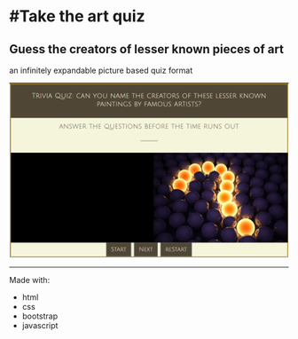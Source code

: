 #Take the art quiz
=======

## Guess the creators of lesser known pieces of art

an infinitely expandable picture based quiz format

![Game Image](assets/images/artTrivia.png)

---

Made with:

  * html
  * css
  * bootstrap
  * javascript